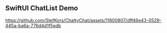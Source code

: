 ## SwiftUI ChatList Demo

https://github.com/StefKors/ChattyChat/assets/11800807/dff46e43-0529-445a-ba6a-776d4d1f5edb
